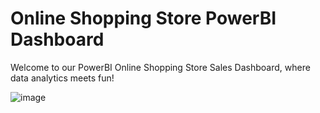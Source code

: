 # Online Shopping Store PowerBI Dashboard


Welcome to our PowerBI Online Shopping Store Sales Dashboard, where data analytics meets fun!


![image](https://github.com/Asadsajid1997/Online-Shopping-Store-PowerBI-Dashboard/assets/126636246/09ccb22f-d7b3-45ba-b674-582f97c2ee90)
